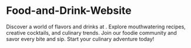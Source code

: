 # Food-and-Drink-Website
Discover a world of flavors and drinks at . Explore mouthwatering recipes, creative cocktails, and culinary trends. Join our foodie community and savor every bite and sip. Start your culinary adventure today!
